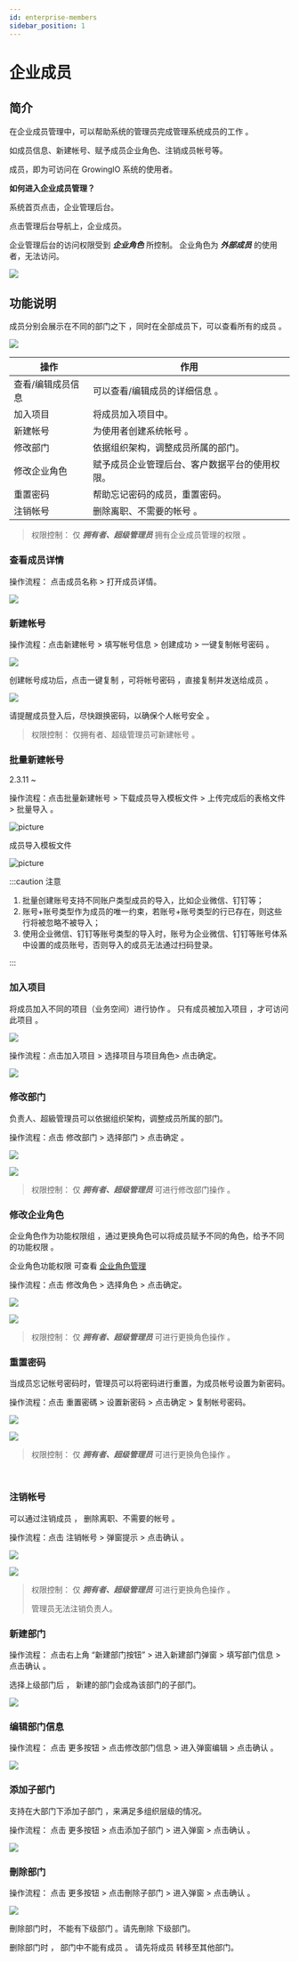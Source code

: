 ```yaml
---
id: enterprise-members
sidebar_position: 1
---
```


# 企业成员

## 简介[](#jian-jie)

在企业成员管理中，可以帮助系统的管理员完成管理系统成员的工作 。

如成员信息、新建帐号、赋予成员企业角色、注销成员帐号等。

成员，即为可访问在 GrowingIO 系统的使用者。

**如何进入企业成员管理？**

系统首页点击，企业管理后台。

点击管理后台导航上，企业成员。

企业管理后台的访问权限受到 **_企业角色_** 所控制。 企业角色为 _**外部成员**_ 的使用者，无法访问。

![](/img/assets-M2qbZInaXgdm8kkNosp-MkH8JmCRRdDC7XDz6jq-MkH8TgQiwqcDpNUo4RYimage.png)

## 功能说明[](#gong-neng-shuo-ming)

成员分别会展示在不同的部门之下 ，同时在全部成员下，可以查看所有的成员 。

![](/img/assets-M2qbZInaXgdm8kkNosp-MkH8JmCRRdDC7XDz6jq-MkH8_vLt-_9zeRRwv6Rimage.png)

| 操作              | 作用                                           |
| ----------------- | ---------------------------------------------- |
| 查看/编辑成员信息 | 可以查看/编辑成员的详细信息 。                 |
| 加入项目          | 将成员加入项目中。                             |
| 新建帐号          | 为使用者创建系统帐号 。                        |
| 修改部门          | 依据组织架构，调整成员所属的部门。             |
| 修改企业角色      | 赋予成员企业管理后台、客户数据平台的使用权限。 |
| 重置密码          | 帮助忘记密码的成员，重置密码。                 |
| 注销帐号          | 删除离职、不需要的帐号 。                      |

> 权限控制： 仅 **_拥有者、超级管理员_** 拥有企业成员管理的权限 。

### 查看成员详情[](#cha-kan-cheng-yuan-xiang-qing)

操作流程： 点击成员名称 \> 打开成员详情。

![](/img/assets-M2qbZInaXgdm8kkNosp-MkH8JmCRRdDC7XDz6jq-MkH8gtSHlN3uRBR8uEDimage.png)

### 新建帐号[](#xin-jian-zhang-hao)

操作流程：点击新建帐号 > 填写帐号信息 > 创建成功 \> 一键复制帐号密码 。

![](/img/assets-M2qbZInaXgdm8kkNosp-MkH8JmCRRdDC7XDz6jq-MkH8mytdIAJ3OjYwsIUimage.png)

创建帐号成功后，点击一键复制 ，可将帐号密码 ，直接复制并发送给成员 。

![](/img/assets-M2qbZInaXgdm8kkNosp-MMJhSmMmG_QdReUwm_p-MMJtD-IDJ80FMUE7psd%E8%9E%A2%E5%B9%95%E6%88%AA%E5%9C%96%202020-11-17%20%E4%B8%8B%E5%8D%882.29.10.png)

请提醒成员登入后，尽快跟换密码，以确保个人帐号安全 。

> 权限控制： 仅拥有者、超级管理员可新建帐号 。

### 批量新建帐号

<span class="theme-doc-version-badge badge badge--secondary">2.3.11 ~</span>

操作流程：点击批量新建帐号 > 下载成员导入模板文件 > 上传完成后的表格文件 > 批量导入 。

![picture](/img/batch_create_user.png)

成员导入模板文件

![picture](/img/batch_create_user_excel.png)

:::caution 注意

1. 批量创建账号支持不同账户类型成员的导入，比如企业微信、钉钉等；
2. 账号+账号类型作为成员的唯一约束，若账号+账号类型的行已存在，则这些行将被忽略不被导入；
3. 使用企业微信、钉钉等账号类型的导入时，账号为企业微信、钉钉等账号体系中设置的成员账号，否则导入的成员无法通过扫码登录。

:::

### 加入项目[](#jia-ru-xiang-mu)

将成员加入不同的项目（业务空间）进行协作 。 只有成员被加入项目 ，才可访问此项目 。

![](/img/assets-M2qbZInaXgdm8kkNosp-MkH8JmCRRdDC7XDz6jq-MkH8tmDuvsu3G5OqCFQimage.png)

操作流程：点击加入项目 > 选择项目与项目角色\> 点击确定。

![](/img/assets-M2qbZInaXgdm8kkNosp-MkH8JmCRRdDC7XDz6jq-MkH8zgYbJr5xpExXi-Mimage.png)

### 修改部门[](#xiu-gai-bu-men)

负责人、超級管理员可以依据组织架构，调整成员所属的部门。

操作流程：点击 修改部门 > 选择部门 \> 点击确定 。

![](/img/assets-M2qbZInaXgdm8kkNosp-MkH8JmCRRdDC7XDz6jq-MkH95jdlciykHOmJ3t2image.png)

![](/img/assets-M2qbZInaXgdm8kkNosp-MkH8JmCRRdDC7XDz6jq-MkH9BY4J-Pq-yRY5ydzimage.png)

> 权限控制： 仅 **_拥有者、超级管理员_** 可进行修改部门操作 。

### 修改企业角色[](#xiu-gai-qi-ye-jiao-se)

企业角色作为功能权限组 ，通过更换角色可以将成员赋予不同的角色，给予不同的功能权限 。

企业角色功能权限 可查看 [企业角色管理](https://app.gitbook.com/@growingio/s/op/~/drafts/-MMJim2GVpuV58hGsbBE/v/v20201200/product-manual/qi-ye-guan-li-hou-tai/role-manage/@drafts) ​

操作流程：点击 修改角色 > 选择角色 \> 点击确定。

![](/img/assets-M2qbZInaXgdm8kkNosp-MkH8JmCRRdDC7XDz6jq-MkH9Hy02wiO4hqIrLNDimage.png)

![](/img/assets-M2qbZInaXgdm8kkNosp-MkH8JmCRRdDC7XDz6jq-MkH9NWaT2AW1n5UHVNrimage.png)

> 权限控制： 仅 **_拥有者、超级管理员_** 可进行更换角色操作 。
> ​

### 重置密码[](#zhong-zhi-mi-ma)

当成员忘记帐号密码时，管理员可以将密码进行重置，为成员帐号设置为新密码。

操作流程：点击 重置密碼 > 设置新密码 > 点击确定 \> 复制帐号密码。

![](/img/assets-M2qbZInaXgdm8kkNosp-MkH8JmCRRdDC7XDz6jq-MkH9Tphympav0ioLTBEimage.png)

![](/img/assets-M2qbZInaXgdm8kkNosp-MkH8JmCRRdDC7XDz6jq-MkH9ZLioobKchSeRXc5image.png)

> 权限控制： 仅 **_拥有者、超级管理员_** 可进行更换角色操作 。

​

### 注销帐号[](#zhu-xiao-zhang-hao)

可以通过注销成员 ， 删除离职、不需要的帐号 。

操作流程：点击 注销帐号 > 弹窗提示 \> 点击确认 。

![](/img/assets-M2qbZInaXgdm8kkNosp-MkH8JmCRRdDC7XDz6jq-MkH9dVGgZ8d81KYMu3Simage.png)

![](/img/assets-M2qbZInaXgdm8kkNosp-MkH8JmCRRdDC7XDz6jq-MkH9jGLyHvPtdNHDV3Iimage.png)

> 权限控制： 仅 **_拥有者、超级管理员_** 可进行更换角色操作 。
>
> 管理员无法注销负责人。

### 新建部门[](#xin-jian-bu-men)

操作流程： 点击右上角 “新建部门按钮” > 进入新建部门弹窗 > 填写部门信息 \> 点击确认 。

选择上级部门后 ， 新建的部门会成為该部门的子部门。

![](/img/assets-M2qbZInaXgdm8kkNosp-MkH9vrE1ULhGxnR_i_I-MkHA5vxuUtBftGkg-y_image.png)

### 编辑部门信息[](#bian-ji-bu-men-xin-xi)

操作流程： 点击 更多按钮 > 点击修改部门信息 > 进入弹窗编辑 \> 点击确认 。

![](/img/assets-M2qbZInaXgdm8kkNosp-MkH9vrE1ULhGxnR_i_I-MkHABUnPH0yNHIRRkvwimage.png)

### 添加子部门[](#tian-jia-zi-bu-men)

支持在大部门下添加子部门 ，来满足多组织层级的情况。

操作流程： 点击 更多按钮 > 点击添加子部门 > 进入弹窗 \> 点击确认 。

![](/img/assets-M2qbZInaXgdm8kkNosp-MkH9vrE1ULhGxnR_i_I-MkHAFLII3kICJEAcmPkimage.png)

### 刪除部门[](#shan-chu-bu-men)

操作流程： 点击 更多按钮 > 点击刪除子部门 > 进入弹窗 \> 点击确认 。

![](/img/assets-M2qbZInaXgdm8kkNosp-MkH9vrE1ULhGxnR_i_I-MkHAK88-WE4uvHmZVl3image.png)

刪除部门时， 不能有下级部门 。请先刪除 下级部门。

删除部门时 ， 部门中不能有成员 。 请先将成员 转移至其他部门。
